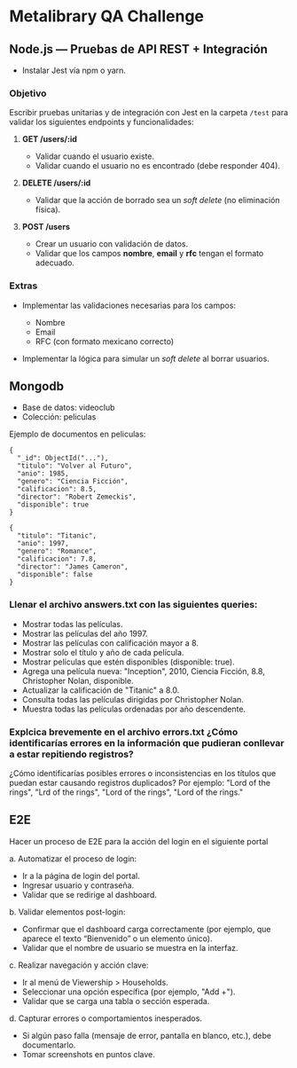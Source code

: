 # Metalibrary QA Challenge
## Node.js — Pruebas de API REST + Integración

- Instalar Jest vía npm o yarn.

### Objetivo

Escribir pruebas unitarias y de integración con Jest en la carpeta `/test` para validar los siguientes endpoints y funcionalidades:

1. **GET /users/:id**  
   - Validar cuando el usuario existe.  
   - Validar cuando el usuario no es encontrado (debe responder 404).

2. **DELETE /users/:id**  
   - Validar que la acción de borrado sea un *soft delete* (no eliminación física).

3. **POST /users**  
   - Crear un usuario con validación de datos.  
   - Validar que los campos **nombre**, **email** y **rfc** tengan el formato adecuado.

### Extras

- Implementar las validaciones necesarias para los campos:  
  - Nombre  
  - Email  
  - RFC (con formato mexicano correcto)

- Implementar la lógica para simular un *soft delete* al borrar usuarios.

##  Mongodb

- Base de datos: videoclub
- Colección: peliculas

Ejemplo de documentos en peliculas:

```
{
  "_id": ObjectId("..."),
  "titulo": "Volver al Futuro",
  "anio": 1985,
  "genero": "Ciencia Ficción",
  "calificacion": 8.5,
  "director": "Robert Zemeckis",
  "disponible": true
}
```

```
{
  "titulo": "Titanic",
  "anio": 1997,
  "genero": "Romance",
  "calificacion": 7.8,
  "director": "James Cameron",
  "disponible": false
}
```

### Llenar el archivo answers.txt con las siguientes queries:
- Mostrar todas las películas.
- Mostrar las películas del año 1997.
- Mostrar las películas con calificación mayor a 8.
- Mostrar solo el título y año de cada película.
- Mostrar películas que estén disponibles (disponible: true).
- Agrega una película nueva: "Inception", 2010, Ciencia Ficción, 8.8, Christopher Nolan, disponible.
- Actualizar la calificación de "Titanic" a 8.0.
- Consulta todas las películas dirigidas por Christopher Nolan.
- Muestra todas las películas ordenadas por año descendente.

### Explcica brevemente en el archivo errors.txt ¿Cómo identificarías errores en la información que pudieran conllevar a estar repitiendo registros?

¿Cómo identificarías posibles errores o inconsistencias en los títulos que puedan estar causando registros duplicados?
Por ejemplo: "Lord of the rings", "Lrd of the rings", "Lord  of the rings", "Lord of the rings." 

##  E2E

Hacer un proceso de E2E para la acción del login en el siguiente portal

a. Automatizar el proceso de login:

- Ir a la página de login del portal.
- Ingresar usuario y contraseña.
- Validar que se redirige al dashboard.

b. Validar elementos post-login:

- Confirmar que el dashboard carga correctamente (por ejemplo, que aparece el texto “Bienvenido” o un elemento único).
- Validar que el nombre de usuario se muestra en la interfaz.

c. Realizar navegación y acción clave:

- Ir al menú de Viewership > Households.
- Seleccionar una opción específica (por ejemplo, "Add +").
- Validar que se carga una tabla o sección esperada.

d. Capturar errores o comportamientos inesperados.

- Si algún paso falla (mensaje de error, pantalla en blanco, etc.), debe documentarlo.
- Tomar screenshots en puntos clave.
